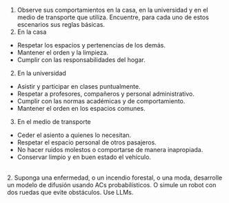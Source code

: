 1. Observe sus comportamientos en la casa, en la universidad y en el medio de transporte que utiliza.
Encuentre, para cada uno de estos escenarios sus reglas básicas. <br>
1. En la casa <br>
<ul>
  <li>Respetar los espacios y pertenencias de los demás.</li>
  <li>Mantener el orden y la limpieza.</li>
  <li>Cumplir con las responsabilidades del hogar.</li>
</ul>

2. En la universidad<br>
<ul>
  <li>Asistir y participar en clases puntualmente.</li>
  <li>Respetar a profesores, compañeros y personal administrativo.</li>
  <li>Cumplir con las normas académicas y de comportamiento.</li>
  <li>Mantener el orden en los espacios comunes.</li>
</ul>

3. En el medio de transporte<br>
<ul>
  <li>Ceder el asiento a quienes lo necesitan.</li>
  <li>Respetar el espacio personal de otros pasajeros.</li>
  <li>No hacer ruidos molestos o comportarse de manera inapropiada.</li>
  <li>Conservar limpio y en buen estado el vehículo.</li>
</ul>
<br>
2. Suponga una enfermedad, o un incendio forestal, o una moda, desarrolle un modelo de difusión
usando ACs probabilísticos. O simule un robot con dos ruedas que evite obstáculos. Use LLMs.<br>







